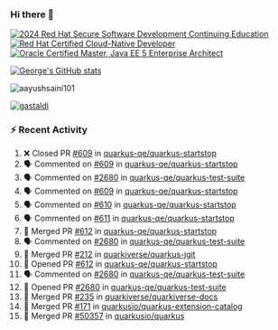 ### Hi there 👋

<!--START_SECTION:badges-->
[![2024 Red Hat Secure Software Development Continuing Education](https://images.credly.com/size/110x110/images/36a76b78-c5bf-45cf-ac2c-48c3825260c7/blob)](http://www.credly.com/badges/c86e9a17-d2c3-4554-b890-7d0521710eb6 "2024 Red Hat Secure Software Development Continuing Education")
[![Red Hat Certified Cloud-Native Developer](https://images.credly.com/size/110x110/images/12ef4e4e-3d8d-4caf-9ab1-858c5bcb9619/image.png)](http://www.credly.com/badges/b6402e31-0894-48e6-b488-e2e551dcc809 "Red Hat Certified Cloud-Native Developer")
[![Oracle Certified Master, Java EE 5 Enterprise Architect](https://images.credly.com/size/110x110/images/1fa3549c-674c-4779-b3d6-d7d64eac2c23/Oracle-Certification-badge_OC-Master.png)](http://www.credly.com/badges/2565574e-b81d-410e-ab7d-24666ddcbe00 "Oracle Certified Master, Java EE 5 Enterprise Architect")
<!--END_SECTION:badges-->

[![George's GitHub stats](https://github-readme-stats.vercel.app/api?username=gastaldi&show=reviews,prs_merged&hide=contribs,prs&theme=transparent&show_icons=true)](https://github.com/anuraghazra/github-readme-stats)

<p align="left"> <img src="https://komarev.com/ghpvc/?username=gastaldi&label=Profile%20views&color=0e75b6&style=for-the-badge" alt="aayushsaini101" /> </p>

<p align="left"> <a href="https://github.com/ryo-ma/github-profile-trophy"><img src="https://github-profile-trophy.vercel.app/?username=gastaldi" alt="gastaldi" /></a> </p>

### :zap: Recent Activity

<!--START_SECTION:activity-->
1. ❌ Closed PR [#609](https://github.com/quarkus-qe/quarkus-startstop/pull/609) in [quarkus-qe/quarkus-startstop](https://github.com/quarkus-qe/quarkus-startstop)
2. 🗣 Commented on [#609](https://github.com/quarkus-qe/quarkus-startstop/pull/609#issuecomment-3372363895) in [quarkus-qe/quarkus-startstop](https://github.com/quarkus-qe/quarkus-startstop)
3. 🗣 Commented on [#2680](https://github.com/quarkus-qe/quarkus-test-suite/pull/2680#issuecomment-3372330938) in [quarkus-qe/quarkus-test-suite](https://github.com/quarkus-qe/quarkus-test-suite)
4. 🗣 Commented on [#609](https://github.com/quarkus-qe/quarkus-startstop/pull/609#issuecomment-3372316708) in [quarkus-qe/quarkus-startstop](https://github.com/quarkus-qe/quarkus-startstop)
5. 🗣 Commented on [#610](https://github.com/quarkus-qe/quarkus-startstop/pull/610#issuecomment-3372314939) in [quarkus-qe/quarkus-startstop](https://github.com/quarkus-qe/quarkus-startstop)
6. 🗣 Commented on [#611](https://github.com/quarkus-qe/quarkus-startstop/pull/611#issuecomment-3372310794) in [quarkus-qe/quarkus-startstop](https://github.com/quarkus-qe/quarkus-startstop)
7. 🎉 Merged PR [#612](https://github.com/quarkus-qe/quarkus-startstop/pull/612) in [quarkus-qe/quarkus-startstop](https://github.com/quarkus-qe/quarkus-startstop)
8. 🗣 Commented on [#2680](https://github.com/quarkus-qe/quarkus-test-suite/pull/2680#issuecomment-3372036238) in [quarkus-qe/quarkus-test-suite](https://github.com/quarkus-qe/quarkus-test-suite)
9. 🎉 Merged PR [#212](https://github.com/quarkiverse/quarkus-jgit/pull/212) in [quarkiverse/quarkus-jgit](https://github.com/quarkiverse/quarkus-jgit)
10. 💪 Opened PR [#612](https://github.com/quarkus-qe/quarkus-startstop/pull/612) in [quarkus-qe/quarkus-startstop](https://github.com/quarkus-qe/quarkus-startstop)
11. 🗣 Commented on [#2680](https://github.com/quarkus-qe/quarkus-test-suite/pull/2680#issuecomment-3371438122) in [quarkus-qe/quarkus-test-suite](https://github.com/quarkus-qe/quarkus-test-suite)
12. 💪 Opened PR [#2680](https://github.com/quarkus-qe/quarkus-test-suite/pull/2680) in [quarkus-qe/quarkus-test-suite](https://github.com/quarkus-qe/quarkus-test-suite)
13. 🎉 Merged PR [#235](https://github.com/quarkiverse/quarkiverse-docs/pull/235) in [quarkiverse/quarkiverse-docs](https://github.com/quarkiverse/quarkiverse-docs)
14. 🎉 Merged PR [#171](https://github.com/quarkusio/quarkus-extension-catalog/pull/171) in [quarkusio/quarkus-extension-catalog](https://github.com/quarkusio/quarkus-extension-catalog)
15. 🎉 Merged PR [#50357](https://github.com/quarkusio/quarkus/pull/50357) in [quarkusio/quarkus](https://github.com/quarkusio/quarkus)
<!--END_SECTION:activity-->
